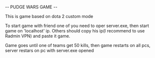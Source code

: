 -- PUDGE WARS GAME --

This is game based on dota 2 custom mode

To start game with friend one of you need to oper server.exe, then start game on 'localhost' ip. Others should copy his ip(I recommend to use Radmin VPN) and paste it game. 

Game goes until one of teams get 50 kills, then game restarts on all pcs, server restars on pc with server.exe opened
